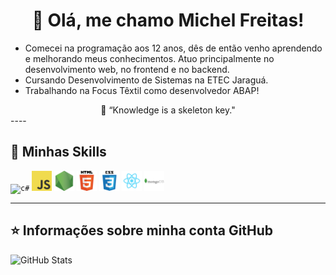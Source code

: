 <div> 
<h1 align="center"> 💜 Olá, me chamo <strong>Michel Freitas!</strong></h1>
<ul>
  <li>Comecei na programação aos 12 anos, dês de então venho aprendendo e melhorando meus conhecimentos. Atuo principalmente no desenvolvimento web, no frontend e no backend.</li>
  <li>Cursando Desenvolvimento de Sistemas na ETEC Jaraguá.</li>
  <li>Trabalhando na Focus Têxtil como desenvolvedor ABAP!</li>
</ul>
</div>
<div align="center">
🔭 “Knowledge is a skeleton key."
</div>
----

## 🚀 Minhas Skills

<code><img height="32" src="https://seeklogo.com/images/C/c-sharp-c-logo-02F17714BA-seeklogo.com.png" alt="c#"/></code>
<code><img height="32" src="https://raw.githubusercontent.com/github/explore/80688e429a7d4ef2fca1e82350fe8e3517d3494d/topics/javascript/javascript.png" alt="Javascript"/></code>
<code><img height="32" src="https://raw.githubusercontent.com/github/explore/80688e429a7d4ef2fca1e82350fe8e3517d3494d/topics/nodejs/nodejs.png" alt="Nodejs"/></code>
<code><img height="32" src="https://raw.githubusercontent.com/github/explore/80688e429a7d4ef2fca1e82350fe8e3517d3494d/topics/html/html.png" alt="HTML5"/></code>
<code><img height="32" src="https://raw.githubusercontent.com/github/explore/80688e429a7d4ef2fca1e82350fe8e3517d3494d/topics/css/css.png" alt="CSS"/></code>
<code><img height="32" src="https://raw.githubusercontent.com/github/explore/80688e429a7d4ef2fca1e82350fe8e3517d3494d/topics/react/react.png" alt="React"/></code>
<code><img height="32" src="https://raw.githubusercontent.com/github/explore/80688e429a7d4ef2fca1e82350fe8e3517d3494d/topics/mongodb/mongodb.png" alt="MongoDB"/></code>

---

## ⭐ Informações sobre minha conta GitHub
![GitHub Stats](https://github-readme-stats.vercel.app/api?username=freitassdev&show_icons=true)
